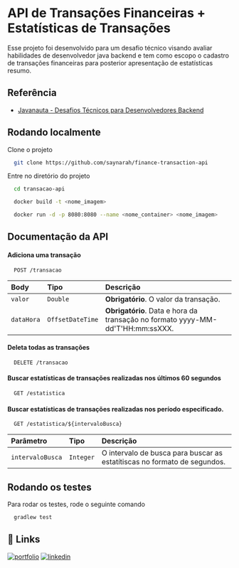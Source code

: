 
# API de Transações Financeiras + Estatísticas de Transações

Esse projeto foi desenvolvido para um desafio técnico visando avaliar habilidades de desenvolvedor java backend e tem como escopo o cadastro de transações financeiras para posterior apresentação de estatísticas resumo.

## Referência

 - [Javanauta - Desafios Técnicos para Desenvolvedores Backend](https://www.youtube.com/watch?v=9xrx1pxZEGU)

## Rodando localmente

Clone o projeto

```bash
  git clone https://github.com/saynarah/finance-transaction-api
```

Entre no diretório do projeto

```bash
  cd transacao-api
```

```bash
  docker build -t <nome_imagem>
```

```bash
  docker run -d -p 8080:8080 --name <nome_container> <nome_imagem>
```


## Documentação da API

#### Adiciona uma transação

```http
  POST /transacao
```

| Body   | Tipo       | Descrição                           |
| :---------- | :--------- | :---------------------------------- |
| `valor` | `Double` | **Obrigatório**. O valor da transação. |
| `dataHora` | `OffsetDateTime` | **Obrigatório**. Data e hora da transação no formato yyyy-MM-dd'T'HH:mm:ssXXX. |

#### Deleta todas as transações

```http
  DELETE /transacao
```

#### Buscar estatísticas de transações realizadas nos últimos 60 segundos

```http
  GET /estatistica
```

#### Buscar estatísticas de transações realizadas nos período especificado.

```http
  GET /estatistica/${intervaloBusca}
```

| Parâmetro   | Tipo       | Descrição                           |
| :---------- | :--------- | :---------------------------------- |
| `intervaloBusca` | `Integer` | O intervalo de busca para buscar as estatítiscas no formato de segundos. |

## Rodando os testes

Para rodar os testes, rode o seguinte comando

```bash
  gradlew test 
```


## 🔗 Links
[![portfolio](https://img.shields.io/badge/my_portfolio-000?style=for-the-badge&logo=ko-fi&logoColor=white)](https://github.com/saynarah)
[![linkedin](https://img.shields.io/badge/linkedin-0A66C2?style=for-the-badge&logo=linkedin&logoColor=white)](https://www.linkedin.com/in/saynarah-nabuco)


